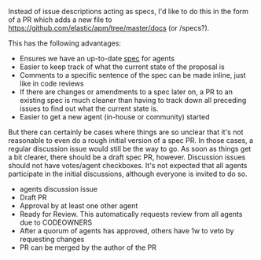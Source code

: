 Instead of issue descriptions acting as specs, I'd like to do this in the form of a PR which adds a new file to https://github.com/elastic/apm/tree/master/docs (or /specs?).

This has the following advantages:

- Ensures we have an up-to-date [spec](https://www.joelonsoftware.com/2000/08/09/the-joel-test-12-steps-to-better-code/) for agents
- Easier to keep track of what the current state of the proposal is
- Comments to a specific sentence of the spec can be made inline, just like in code reviews
- If there are changes or amendments to a spec later on, a PR to an existing spec is much cleaner than having to track down all preceding issues to find out what the current state is.
- Easier to get a new agent (in-house or community) started


But there can certainly be cases where things are so unclear that it's not reasonable to even do a rough initial version of a spec PR. In those cases, a regular discussion issue would still be the way to go. As soon as things get a bit clearer, there should be a draft spec PR, however. Discussion issues should not have votes/agent checkboxes.
It's not expected that all agents participate in the initial discussions, although everyone is invited to do so.

- agents discussion issue 
- Draft PR 
- Approval by at least one other agent 
- Ready for Review. This automatically requests review from all agents due to CODEOWNERS
- After a quorum of agents has approved, others have 1w to veto by requesting changes
- PR can be merged by the author of the PR
